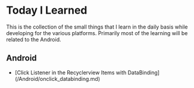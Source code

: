 # Today I Learned
This is the collection of the small things that I learn in the daily basis while developing for the various platforms. Primarily most of the learning will be related to the Android.

## Android

* [Click Listener in the Recyclerview Items with DataBinding] (/Android/onclick_databinding.md)

